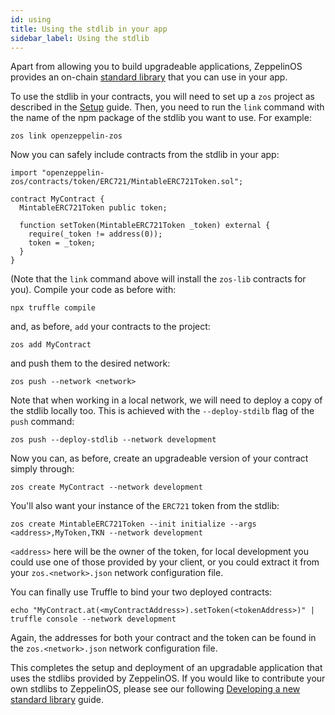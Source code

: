```yaml
---
id: using
title: Using the stdlib in your app
sidebar_label: Using the stdlib
---
```


Apart from allowing you to build upgradeable applications, ZeppelinOS provides an on-chain [standard library](stdlib.md) that you can use in your app. 
 
To use the stdlib in your contracts, you will need to set up a `zos` project as described in the [Setup](setup.md) guide. Then, you need to run the `link` command with the name of the npm package of the stdlib you want to use. For example:

```
zos link openzeppelin-zos
```

Now you can safely include contracts from the stdlib in your app:

```
import "openzeppelin-zos/contracts/token/ERC721/MintableERC721Token.sol";

contract MyContract {
  MintableERC721Token public token;
  
  function setToken(MintableERC721Token _token) external {
    require(_token != address(0));
    token = _token;
  }
}
```

(Note that the `link` command above will install the `zos-lib` contracts for you). Compile your code as before with:

```
npx truffle compile
```

and, as before, `add` your contracts to the project:

```
zos add MyContract
```

and push them to the desired network:

```
zos push --network <network>
```

Note that when working in a local network, we will need to deploy a copy of the stdlib locally too. This is achieved with the `--deploy-stdilb` flag of the `push` command:

```
zos push --deploy-stdlib --network development
```

Now you can, as before, create an upgradeable version of your contract simply through:

```
zos create MyContract --network development
```

You'll also want your instance of the `ERC721` token from the stdlib:

```
zos create MintableERC721Token --init initialize --args <address>,MyToken,TKN --network development
```

`<address>` here will be the owner of the token, for local development you could use one of those provided by your client, or you could extract it from your `zos.<network>.json` network configuration file. 

You can finally use Truffle to bind your two deployed contracts:

```
echo "MyContract.at(<myContractAddress>).setToken(<tokenAddress>)" | truffle console --network development
```

Again, the addresses for both your contract and the token can be found in the `zos.<network>.json` network configuration file.

This completes the setup and deployment of an upgradable application that uses the stdlibs provided by ZeppelinOS. If you would like to contribute your own stdlibs to ZeppelinOS, please see our following [Developing a new standard library](developing.md) guide.

